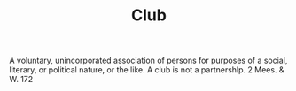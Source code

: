 ---
title: Club
letter: C
permalink: "/definitions/bld-club.html"
body: A voluntary, unincorporated association of persons for purposes of a social,
  literary, or political nature, or the like. A club is not a partnershlp. 2 Mees.
  & W. 172
published_at: '2018-07-07'
source: Black's Law Dictionary 2nd Ed (1910)
layout: post
---